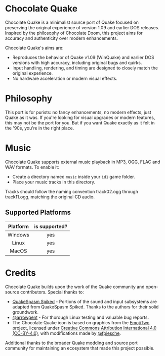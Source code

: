 # Chocolate Quake

Chocolate Quake is a minimalist source port of Quake focused on preserving the
original experience of version 1.09 and earlier DOS releases. Inspired by the
philosophy of Chocolate Doom, this project aims for accuracy and authenticity
over modern enhancements.

Chocolate Quake's aims are:

* Reproduces the behavior of Quake v1.09 (WinQuake) and earlier DOS versions
  with high accuracy, including original bugs and quirks.
* Input handling, rendering, and timing are designed to closely match the
  original experience.
* No hardware acceleration or modern visual effects.

# Philosophy

This port is for purists: no fancy enhancements, no modern effects, just Quake
as it was. If you're looking for visual upgrades or modern features, this may
not be the port for you. But if you want Quake exactly as it felt in the '90s,
you're in the right place.

# Music

Chocolate Quake supports external music playback in MP3, OGG, FLAC and WAV
formats. To enable it:

* Create a directory named `music` inside your `id1` game folder.
* Place your music tracks in this directory.

Tracks should follow the naming convention track02.ogg through track11.ogg,
matching the original CD audio.

## Supported Platforms

| Platform | is supported? |
|:--------:|:-------------:|
| Windows  |      yes      |
|  Linux   |      yes      |
|  MacOS   |      yes      |

# Credits

Chocolate Quake builds upon the work of the Quake community and open-source
contributors. Special thanks to:

* [QuakeSpasm Spiked](https://github.com/Shpoike/Quakespasm) - Portions of the
  sound and input subsystems are adapted from QuakeSpasm Spiked. Thanks to the
  authors for their solid groundwork.
* [@arrowgent](https://github.com/arrowgent) - For thorough Linux testing and
  valuable bug reports.
* The Chocolate Quake icon is based on graphics from the [EmojiTwo](https://github.com/EmojiTwo/emojitwo)
  project, licensed under [Creative Commons Attribution International 4.0 (CC-BY-4.0)](https://creativecommons.org/licenses/by/4.0/),
  with modifications made by [@fpiesche](https://github.com/fpiesche).

Additional thanks to the broader Quake modding and source port community for
maintaining an ecosystem that made this project possible.
